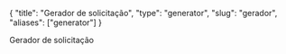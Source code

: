 {
    "title": "Gerador de solicitação",
    "type": "generator",
    "slug": "gerador",
    "aliases": ["generator"]
}
 
Gerador de solicitação
